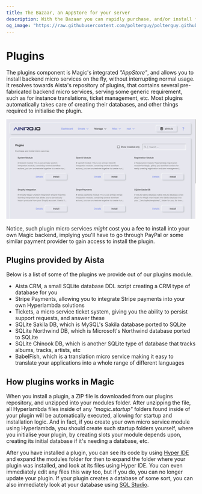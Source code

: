 ```yaml
---
title: The Bazaar, an AppStore for your server
description: With the Bazaar you can rapidly purchase, and/or install free backend micro services on the fly, without interrupting your production environment. Click a button, pay the purchase price if any, download the micro service, and voila! You've got a new micro service solving some problem related to your particular problem.
og_image: "https://raw.githubusercontent.com/polterguy/polterguy.github.io/master/images/bazaar.jpg"
---
```


# Plugins

The plugins component is Magic's integrated _"AppStore"_, and allows you to install backend micro
services on the fly, without interrupting normal usage. It resolves towards Aista's repository of plugins, that
contains several pre-fabricated backend micro services, serving some generic requirement, such as
for instance translations, ticket management, etc. Most plugins automatically takes care of creating
their databases, and other things required to initialise the plugin.

![Magic's plugins](https://raw.githubusercontent.com/polterguy/polterguy.github.io/master/images/bazaar.jpg)

Notice, such plugin micro services _might_ cost you a fee to install into your own Magic backend,
implying you'll have to go through PayPal or some similar payment provider to gain access to install the
plugin.

## Plugins provided by Aista

Below is a list of some of the plugins we provide out of our plugins module.

* Aista CRM, a small SQLite database DDL script creating a CRM type of database for you
* Stripe Payments, allowing you to integrate Stripe payments into your own Hyperlambda solutions
* Tickets, a micro service ticket system, giving you the ability to persist support requests, and answer these
* SQLite Sakila DB, which is MySQL's Sakila database ported to SQLite
* SQLite Northwind DB, which is Microsoft's Northwind database ported to SQLite
* SQLite Chinook DB, which is another SQLite type of database that tracks albums, tracks, artists, etc
* BabelFish, which is a translation micro service making it easy to translate your applications into a whole range of different languages

## How plugins works in Magic

When you install a plugin, a ZIP file is downloaded from our plugins repository, and unzipped into your modules
folder. After unzipping the file, all Hyperlambda files inside of any _"magic.startup"_ folders found inside of your
plugin will be automatically executed, allowing for startup and installation logic. And in fact, if you create
your own micro service module using Hyperlambda, you should create such startup folders yourself, where you
initialise your plugin, by creating slots your module depends upon, creating its initial database if it's
needing a database, etc.

After you have installed a plugin, you can see its code by using [Hyper IDE](/documentation/magic/components/hyper-ide/)
and expand the modules folder for then to expand the folder where your plugin was installed, and look at
its files using Hyper IDE. You can even immediately edit any files this way too, but if you do, you
can no longer update your plugin. If your plugin creates a database of some sort, you can also immediately
look at your database using [SQL Studio](/documentation/magic/components/sql/).
